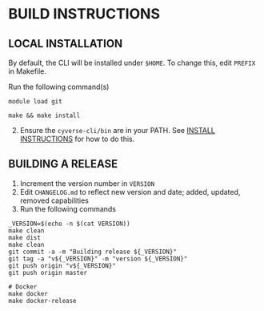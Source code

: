 BUILD INSTRUCTIONS
==================

LOCAL INSTALLATION
------------------

By default, the CLI will be installed under ```$HOME```. To change this, edit ```PREFIX``` in Makefile.

Run the following command(s)

```module load git```

```make && make install```

2. Ensure the ```cyverse-cli/bin``` are in your PATH.  See [INSTALL INSTRUCTIONS](../INSTALL.md) for how to do this. 

BUILDING A RELEASE
------------------

1. Increment the version number in ```VERSION```
2. Edit ```CHANGELOG.md``` to reflect new version and date; added, updated, removed capabilities
3. Run the following commands

```
_VERSION=$(echo -n $(cat VERSION))
make clean
make dist
make clean
git commit -a -m "Building release ${_VERSION}"
git tag -a "v${_VERSION}" -m "version ${_VERSION}"
git push origin "v${_VERSION}"
git push origin master

# Docker
make docker
make docker-release
```
